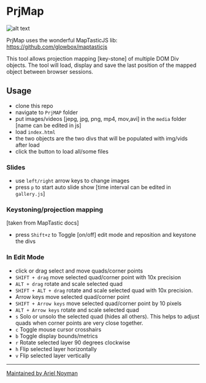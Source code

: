 # PrjMap


![alt text](/prjmap.gif "demo")


PrjMap uses the wonderful MapTasticJS lib: https://github.com/glowbox/maptasticjs

This tool allows projection mapping [key-stone] of multiple DOM Div objects. The tool will load, display and save the last position of the mapped object between browser sessions.

## Usage

- clone this repo
- navigate to ```PrjMAP``` folder 
- put images/videos [jepg, jpg, png, mp4, mov,avi] in the 
``` media ``` folder [name can be edited in js]
- load ```index.html``` 
- the two objects are the two divs that will be populated with img/vids after load
- click the button to load all/some files 

### Slides 

- use ```left/right``` arrow keys to change images 
- press ```p``` to start auto slide show [time interval can be edited in ```gallery.js```]

### Keystoning/projection mapping 

[taken from MapTastic docs]
- press ```Shift+z``` to Toggle [on/off] edit mode and reposition and keystone the divs

 ### In Edit Mode

- click or drag select and move quads/corner points
- ```SHIFT + drag``` move selected quad/corner point with 10x precision
- ```ALT + drag``` rotate and scale selected quad
- ```SHIFT + ALT + drag``` rotate and scale selected quad with 10x precision.
- Arrow keys move selected quad/corner point
- ```SHIFT + Arrow keys``` move selected quad/corner point by 10 pixels
- ```ALT + Arrow keys``` rotate and scale selected quad
- ```s``` Solo or unsolo the selected quad (hides all others). This helps to adjust quads when corner points are very close together.
- ```c``` Toggle mouse cursor crosshairs
- ```b``` Toggle display bounds/metrics
- ```r``` Rotate selected layer 90 degrees clockwise
- ```h``` Flip selected layer horizontally
- ```v``` Flip selected layer vertically


___

[Maintained by Ariel Noyman](http://arielnoyman.com)

